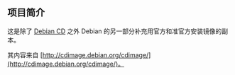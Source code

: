 ## 项目简介

这是除了 [Debian CD](../debian-cd/) 之外 Debian 的另一部分补充用官方和准官方安装镜像的副本。

其内容来自 [http://cdimage.debian.org/cdimage/](http://cdimage.debian.org/cdimage/)。
